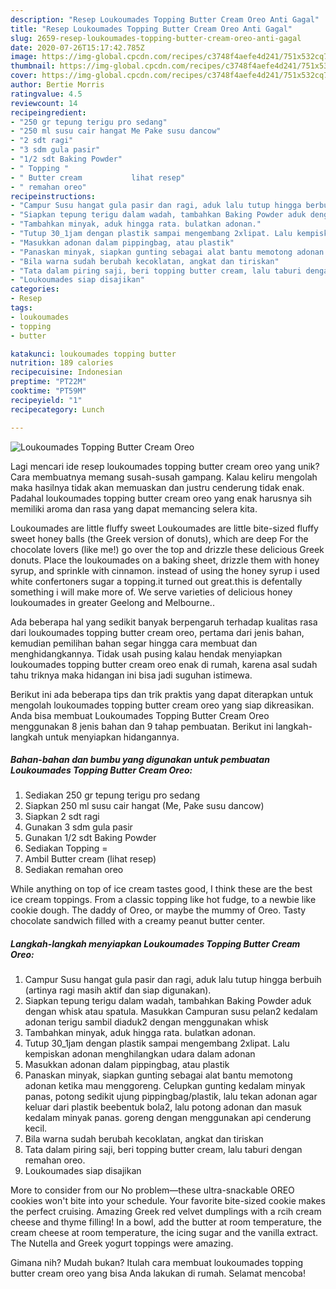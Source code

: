 ```yaml
---
description: "Resep Loukoumades Topping Butter Cream Oreo Anti Gagal"
title: "Resep Loukoumades Topping Butter Cream Oreo Anti Gagal"
slug: 2659-resep-loukoumades-topping-butter-cream-oreo-anti-gagal
date: 2020-07-26T15:17:42.785Z
image: https://img-global.cpcdn.com/recipes/c3748f4aefe4d241/751x532cq70/loukoumades-topping-butter-cream-oreo-foto-resep-utama.jpg
thumbnail: https://img-global.cpcdn.com/recipes/c3748f4aefe4d241/751x532cq70/loukoumades-topping-butter-cream-oreo-foto-resep-utama.jpg
cover: https://img-global.cpcdn.com/recipes/c3748f4aefe4d241/751x532cq70/loukoumades-topping-butter-cream-oreo-foto-resep-utama.jpg
author: Bertie Morris
ratingvalue: 4.5
reviewcount: 14
recipeingredient:
- "250 gr tepung terigu pro sedang"
- "250 ml susu cair hangat Me Pake susu dancow"
- "2 sdt ragi"
- "3 sdm gula pasir"
- "1/2 sdt Baking Powder"
- " Topping "
- " Butter cream           lihat resep"
- " remahan oreo"
recipeinstructions:
- "Campur Susu hangat gula pasir dan ragi, aduk lalu tutup hingga berbuih (artinya ragi masih aktif dan siap digunakan)."
- "Siapkan tepung terigu dalam wadah, tambahkan Baking Powder aduk dengan whisk atau spatula. Masukkan Campuran susu pelan2 kedalam adonan terigu sambil diaduk2 dengan menggunakan whisk"
- "Tambahkan minyak, aduk hingga rata. bulatkan adonan."
- "Tutup 30_1jam dengan plastik sampai mengembang 2xlipat. Lalu kempiskan adonan menghilangkan udara dalam adonan"
- "Masukkan adonan dalam pippingbag, atau plastik"
- "Panaskan minyak, siapkan gunting sebagai alat bantu memotong adonan ketika mau menggoreng. Celupkan gunting kedalam minyak panas, potong sedikit ujung pippingbag/plastik, lalu tekan adonan agar keluar dari plastik beebentuk bola2, lalu potong adonan dan masuk kedalam minyak panas. goreng dengan menggunakan api cenderung kecil."
- "Bila warna sudah berubah kecoklatan, angkat dan tiriskan"
- "Tata dalam piring saji, beri topping butter cream, lalu taburi dengan remahan oreo."
- "Loukoumades siap disajikan"
categories:
- Resep
tags:
- loukoumades
- topping
- butter

katakunci: loukoumades topping butter 
nutrition: 189 calories
recipecuisine: Indonesian
preptime: "PT22M"
cooktime: "PT59M"
recipeyield: "1"
recipecategory: Lunch

---
```



![Loukoumades Topping Butter Cream Oreo](https://img-global.cpcdn.com/recipes/c3748f4aefe4d241/751x532cq70/loukoumades-topping-butter-cream-oreo-foto-resep-utama.jpg)

Lagi mencari ide resep loukoumades topping butter cream oreo yang unik? Cara membuatnya memang susah-susah gampang. Kalau keliru mengolah maka hasilnya tidak akan memuaskan dan justru cenderung tidak enak. Padahal loukoumades topping butter cream oreo yang enak harusnya sih memiliki aroma dan rasa yang dapat memancing selera kita.

Loukoumades are little fluffy sweet Loukoumades are little bite-sized fluffy sweet honey balls (the Greek version of donuts), which are deep For the chocolate lovers (like me!) go over the top and drizzle these delicious Greek donuts. Place the loukoumades on a baking sheet, drizzle them with honey syrup, and sprinkle with cinnamon. instead of using the honey syrup i used white confertoners sugar a topping.it turned out great.this is defentally something i will make more of. We serve varieties of delicious honey loukoumades in greater Geelong and Melbourne..

Ada beberapa hal yang sedikit banyak berpengaruh terhadap kualitas rasa dari loukoumades topping butter cream oreo, pertama dari jenis bahan, kemudian pemilihan bahan segar hingga cara membuat dan menghidangkannya. Tidak usah pusing kalau hendak menyiapkan loukoumades topping butter cream oreo enak di rumah, karena asal sudah tahu triknya maka hidangan ini bisa jadi suguhan istimewa.


Berikut ini ada beberapa tips dan trik praktis yang dapat diterapkan untuk mengolah loukoumades topping butter cream oreo yang siap dikreasikan. Anda bisa membuat Loukoumades Topping Butter Cream Oreo menggunakan 8 jenis bahan dan 9 tahap pembuatan. Berikut ini langkah-langkah untuk menyiapkan hidangannya.

<!--inarticleads1-->

##### Bahan-bahan dan bumbu yang digunakan untuk pembuatan Loukoumades Topping Butter Cream Oreo:

1. Sediakan 250 gr tepung terigu pro sedang
1. Siapkan 250 ml susu cair hangat (Me, Pake susu dancow)
1. Siapkan 2 sdt ragi
1. Gunakan 3 sdm gula pasir
1. Gunakan 1/2 sdt Baking Powder
1. Sediakan  Topping =
1. Ambil  Butter cream           (lihat resep)
1. Sediakan  remahan oreo


While anything on top of ice cream tastes good, I think these are the best ice cream toppings. From a classic topping like hot fudge, to a newbie like cookie dough. The daddy of Oreo, or maybe the mummy of Oreo. Tasty chocolate sandwich filled with a creamy peanut butter center. 

<!--inarticleads2-->

##### Langkah-langkah menyiapkan Loukoumades Topping Butter Cream Oreo:

1. Campur Susu hangat gula pasir dan ragi, aduk lalu tutup hingga berbuih (artinya ragi masih aktif dan siap digunakan).
1. Siapkan tepung terigu dalam wadah, tambahkan Baking Powder aduk dengan whisk atau spatula. Masukkan Campuran susu pelan2 kedalam adonan terigu sambil diaduk2 dengan menggunakan whisk
1. Tambahkan minyak, aduk hingga rata. bulatkan adonan.
1. Tutup 30_1jam dengan plastik sampai mengembang 2xlipat. Lalu kempiskan adonan menghilangkan udara dalam adonan
1. Masukkan adonan dalam pippingbag, atau plastik
1. Panaskan minyak, siapkan gunting sebagai alat bantu memotong adonan ketika mau menggoreng. Celupkan gunting kedalam minyak panas, potong sedikit ujung pippingbag/plastik, lalu tekan adonan agar keluar dari plastik beebentuk bola2, lalu potong adonan dan masuk kedalam minyak panas. goreng dengan menggunakan api cenderung kecil.
1. Bila warna sudah berubah kecoklatan, angkat dan tiriskan
1. Tata dalam piring saji, beri topping butter cream, lalu taburi dengan remahan oreo.
1. Loukoumades siap disajikan


More to consider from our No problem—these ultra-snackable OREO cookies won&#39;t bite into your schedule. Your favorite bite-sized cookie makes the perfect cruising. Amazing Greek red velvet dumplings with a rcih cream cheese and thyme filling! In a bowl, add the butter at room temperature, the cream cheese at room temperature, the icing sugar and the vanilla extract. The Nutella and Greek yogurt toppings were amazing. 

Gimana nih? Mudah bukan? Itulah cara membuat loukoumades topping butter cream oreo yang bisa Anda lakukan di rumah. Selamat mencoba!
